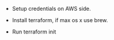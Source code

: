 

* Setup credentials on AWS side.

* Install terraform, if max os x use brew.

* Run terraform init